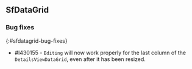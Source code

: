 ## SfDataGrid

### Bug fixes
{:#sfdatagrid-bug-fixes}

* \#I430155 - `Editing` will now work properly for the last column of the `DetailsViewDataGrid`, even after it has been resized.
